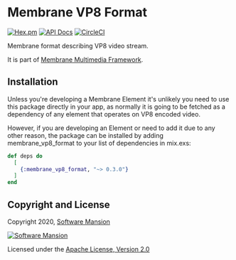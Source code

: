 # Membrane VP8 Format

[![Hex.pm](https://img.shields.io/hexpm/v/membrane_vp8_format.svg)](https://hex.pm/packages/membrane_vp8_format)
[![API Docs](https://img.shields.io/badge/api-docs-yellow.svg?style=flat)](https://hexdocs.pm/membrane_vp8_format)
[![CircleCI](https://circleci.com/gh/membraneframework/membrane_vp8_format.svg?style=svg)](https://circleci.com/gh/membraneframework/membrane_vp8_format)

Membrane format describing VP8 video stream.

It is part of [Membrane Multimedia Framework](https://membraneframework.org).

## Installation
Unless you're developing a Membrane Element it's unlikely you need to use this package directly in your app, as normally it is going to be fetched as a dependency of any element that operates on VP8 encoded video.

However, if you are developing an Element or need to add it due to any other reason, the package can be installed by adding membrane_vp8_format to your list of dependencies in mix.exs:

```elixir
def deps do
  [
    {:membrane_vp8_format, "~> 0.3.0"}
  ]
end
```

## Copyright and License

Copyright 2020, [Software Mansion](https://swmansion.com/?utm_source=git&utm_medium=readme&utm_campaign=membrane_vp8_format)

[![Software Mansion](https://logo.swmansion.com/logo?color=white&variant=desktop&width=200&tag=membrane-github)](https://swmansion.com/?utm_source=git&utm_medium=readme&utm_campaign=membrane_vp8_format)

Licensed under the [Apache License, Version 2.0](LICENSE)
